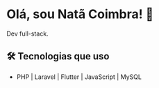 # Olá, sou Natã Coimbra! 👋

Dev full-stack.

## 🛠️ Tecnologias que uso

- PHP | Laravel | Flutter | JavaScript | MySQL

